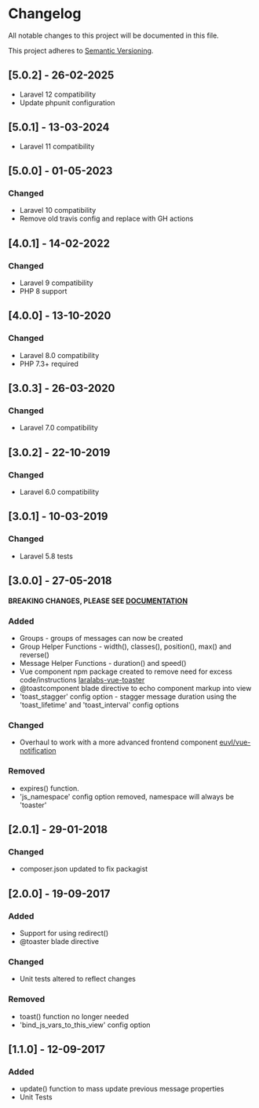 # Changelog
All notable changes to this project will be documented in this file.

This project adheres to [Semantic Versioning](http://semver.org/spec/v2.0.0.html).

## [5.0.2] - 26-02-2025
- Laravel 12 compatibility
- Update phpunit configuration
## [5.0.1] - 13-03-2024
- Laravel 11 compatibility
## [5.0.0] - 01-05-2023
### Changed
- Laravel 10 compatibility
- Remove old travis config and replace with GH actions
## [4.0.1] - 14-02-2022
### Changed
- Laravel 9 compatibility
- PHP 8 support
## [4.0.0] - 13-10-2020
### Changed
- Laravel 8.0 compatibility
- PHP 7.3+ required
## [3.0.3] - 26-03-2020
### Changed
- Laravel 7.0 compatibility
## [3.0.2] - 22-10-2019
### Changed
- Laravel 6.0 compatibility
## [3.0.1] - 10-03-2019
### Changed
- Laravel 5.8 tests
## [3.0.0] - 27-05-2018
#### BREAKING CHANGES, PLEASE SEE [DOCUMENTATION](https://docs.laralabs.uk/toaster)
### Added
- Groups - groups of messages can now be created
- Group Helper Functions - width(), classes(), position(), max() and reverse()
- Message Helper Functions - duration() and speed()
- Vue component npm package created to remove need for excess code/instructions [laralabs-vue-toaster](https://github.com/Laralabs/vue-toaster)
- @toastcomponent blade directive to echo component markup into view
- 'toast_stagger' config option - stagger message duration using the 'toast_lifetime' and 'toast_interval' config options 
### Changed
- Overhaul to work with a more advanced frontend component [euvl/vue-notification](https://github.com/euvl/vue-notification)
### Removed
- expires() function.
- 'js_namespace' config option removed, namespace will always be 'toaster'
## [2.0.1] - 29-01-2018
### Changed
- composer.json updated to fix packagist
## [2.0.0] - 19-09-2017
### Added
- Support for using redirect()
- @toaster blade directive
### Changed
- Unit tests altered to reflect changes
### Removed
- toast() function no longer needed
- 'bind_js_vars_to_this_view' config option
## [1.1.0] - 12-09-2017
### Added
- update() function to mass update previous message properties
- Unit Tests
